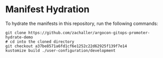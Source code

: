 # Manifest Hydration

To hydrate the manifests in this repository, run the following commands:

```shell
git clone https://github.com/zachaller/argocon-gitops-promoter-hydrate-demo
# cd into the cloned directory
git checkout a37be8571a6fd1cf6e1252c22d62925f139f7e14
kustomize build ./user-configuration/development
```
